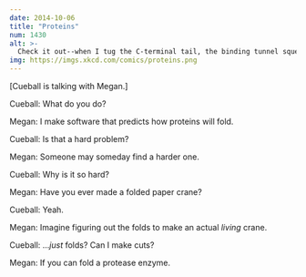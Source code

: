 ```yaml
---
date: 2014-10-06
title: "Proteins"
num: 1430
alt: >-
  Check it out--when I tug the C-terminal tail, the binding tunnel squeezes!
img: https://imgs.xkcd.com/comics/proteins.png
---
```

[Cueball is talking with Megan.]

Cueball: What do you do?

Megan: I make software that predicts how proteins will fold.

Cueball: Is that a hard problem?

Megan: Someone may someday find a harder one.

Cueball: Why is it so hard?

Megan: Have you ever made a folded paper crane?

Cueball: Yeah.

Megan: Imagine figuring out the folds to make an actual *living* crane.

Cueball: ...*just* folds? Can I make cuts?

Megan: If you can fold a protease enzyme.